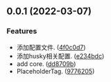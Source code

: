 ## 0.0.1 (2022-03-07)


### Features

* 添加配置文件. ([4f0c0d7](https://github.com/PinghuaZhuang/placeholder-tag/commit/4f0c0d7cc1746214bb996468aaca498d29be1bbb))
* 添加husky相关配置. ([e234bdc](https://github.com/PinghuaZhuang/placeholder-tag/commit/e234bdc7b62d215ede3c23f1799c27c07aa11c50))
* add core. ([dd8709b](https://github.com/PinghuaZhuang/placeholder-tag/commit/dd8709bb9f40046360dc439d95483b988ec96f4f))
* PlaceholderTag. ([9776205](https://github.com/PinghuaZhuang/placeholder-tag/commit/97762057fb0d375a31e94b455bf312f9d7423e0b))



